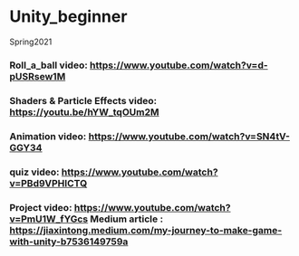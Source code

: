# Unity_beginner
Spring2021
 
### Roll_a_ball video: https://www.youtube.com/watch?v=d-pUSRsew1M

### Shaders & Particle Effects video: https://youtu.be/hYW_tqOUm2M

### Animation video: https://www.youtube.com/watch?v=SN4tV-GGY34

### quiz video: https://www.youtube.com/watch?v=PBd9VPHlCTQ 

### Project video: https://www.youtube.com/watch?v=PmU1W_fYGcs     Medium article : https://jiaxintong.medium.com/my-journey-to-make-game-with-unity-b7536149759a

